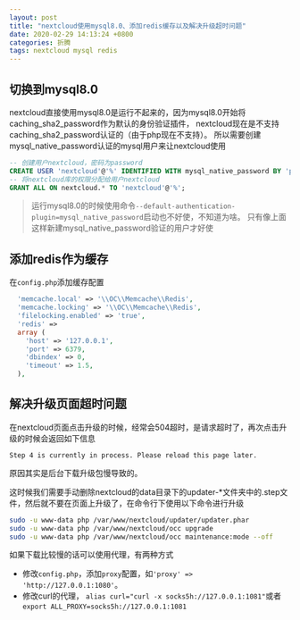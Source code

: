 ```yaml
---
layout: post
title: "nextcloud使用mysql8.0、添加redis缓存以及解决升级超时问题"
date: 2020-02-29 14:13:24 +0800
categories: 折腾
tags: nextcloud mysql redis
---
```



## 切换到mysql8.0

nextcloud直接使用mysql8.0是运行不起来的，因为mysql8.0开始将caching_sha2_password作为默认的身份验证插件，
nextcloud现在是不支持caching_sha2_password认证的（由于php现在不支持）。
所以需要创建mysql_native_password认证的mysql用户来让nextcloud使用

```sql
-- 创建用户nextcloud，密码为password
CREATE USER 'nextcloud'@'%' IDENTIFIED WITH mysql_native_password BY 'password';
-- 将nextcloud库的权限分配给用户nextcloud
GRANT ALL ON nextcloud.* TO 'nextcloud'@'%';
```

> 运行mysql8.0的时候使用命令`--default-authentication-plugin=mysql_native_password`启动也不好使，不知道为啥。
只有像上面这样新建mysql_native_password验证的用户才好使

## 添加redis作为缓存

在`config.php`添加缓存配置

```php
  'memcache.local' => '\\OC\\Memcache\\Redis',
  'memcache.locking' => '\\OC\\Memcache\\Redis',
  'filelocking.enabled' => 'true',
  'redis' =>
  array (
    'host' => '127.0.0.1',
    'port' => 6379,
    'dbindex' => 0,
    'timeout' => 1.5,
  ),
```

## 解决升级页面超时问题

在nextcloud页面点击升级的时候，经常会504超时，是请求超时了，再次点击升级的时候会返回如下信息

```text
Step 4 is currently in process. Please reload this page later.
```

原因其实是后台下载升级包慢导致的。

这时候我们需要手动删除nextcloud的data目录下的updater-*文件夹中的.step文件，然后就不要在页面上升级了，在命令行下使用以下命令进行升级

```bash
sudo -u www-data php /var/www/nextcloud/updater/updater.phar
sudo -u www-data php /var/www/nextcloud/occ upgrade
sudo -u www-data php /var/www/nextcloud/occ maintenance:mode --off
```

如果下载比较慢的话可以使用代理，有两种方式

* 修改`config.php`，添加`proxy`配置，如`'proxy' => 'http://127.0.0.1:1080'`。 
* 修改curl的代理， `alias curl="curl -x socks5h://127.0.0.1:1081"`或者`export ALL_PROXY=socks5h://127.0.0.1:1081`
